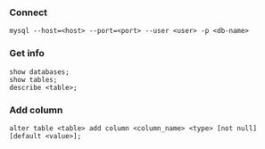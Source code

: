 ### Connect

    mysql --host=<host> --port=<port> --user <user> -p <db-name>

### Get info

    show databases;
    show tables;
    describe <table>;

### Add column

    alter table <table> add column <column_name> <type> [not null] [default <value>];
